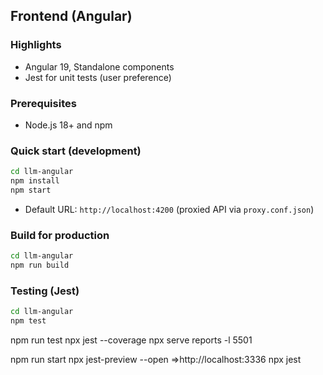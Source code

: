 ## Frontend (Angular)

### Highlights

- Angular 19, Standalone components
- Jest for unit tests (user preference)

### Prerequisites

- Node.js 18+ and npm

### Quick start (development)

```bash
cd llm-angular
npm install
npm start
```

- Default URL: `http://localhost:4200` (proxied API via `proxy.conf.json`)

### Build for production

```bash
cd llm-angular
npm run build
```

### Testing (Jest)

```bash
cd llm-angular
npm test
```

npm run test
npx jest --coverage
npx serve reports -l 5501

npm run start
npx jest-preview --open =>http://localhost:3336
npx jest
